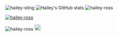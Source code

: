 ![hailey-sting](https://user-images.githubusercontent.com/26784904/166873662-4f3f6e5a-5d88-4000-bf6d-46b28c73725f.gif)
![Hailey's GitHub stats](https://github-readme-stats.vercel.app/api?username=hailey-ross&count_private=true&show_icons=true&theme=dracula&include_all_commits=true)
<img src="https://github-readme-streak-stats.herokuapp.com/?user=hailey-ross&theme=dracula" alt="hailey-ross" />
<p align="left"> <a href="https://github.com/ryo-ma/github-profile-trophy"><img src="https://github-profile-trophy.vercel.app/?username=hailey-ross&theme=dracula" alt="hailey-ross" /></a> </p>
<p align="left"><img src="https://komarev.com/ghpvc/?username=hailey-ross&label=Profile%20views&color=ff6e96&style=plastic" alt="hailey-ross" /> <a href="https://mobogaming.com/"><img src="http://assets.mobogaming.com/i/dev-sphere96x96.png" alt="Dev-Sphere" style="width:20px;height:20px;"/></a></p>

